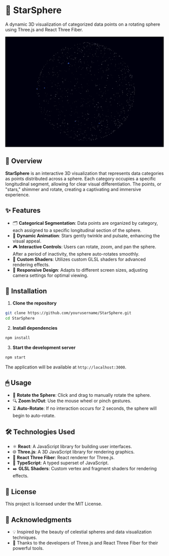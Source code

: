 # 🌟 StarSphere

A dynamic 3D visualization of categorized data points on a rotating sphere using Three.js and React Three Fiber.

<p align="center">
  <img src="https://raw.githubusercontent.com/almond-bongbong/mind-sphere/main/docs/preview.gif" alt="StarSphere Demo" />
</p>

## 🌌 Overview

**StarSphere** is an interactive 3D visualization that represents data categories as points distributed across a sphere. Each category occupies a specific longitudinal segment, allowing for clear visual differentiation. The points, or "stars," shimmer and rotate, creating a captivating and immersive experience.

## ✨ Features

- 🗂 **Categorical Segmentation**: Data points are organized by category, each assigned to a specific longitudinal section of the sphere.
- 🌠 **Dynamic Animation**: Stars gently twinkle and pulsate, enhancing the visual appeal.
- 🎮 **Interactive Controls**: Users can rotate, zoom, and pan the sphere. After a period of inactivity, the sphere auto-rotates smoothly.
- 🎨 **Custom Shaders**: Utilizes custom GLSL shaders for advanced rendering effects.
- 📱 **Responsive Design**: Adapts to different screen sizes, adjusting camera settings for optimal viewing.

## 🚀 Installation

1. **Clone the repository**

```bash
git clone https://github.com/yourusername/StarSphere.git
cd StarSphere
```

2. **Install dependencies**

```bash
npm install
```

3. **Start the development server**

```bash
npm start
```

The application will be available at `http://localhost:3000`.

## 🖱 Usage

- 🔄 **Rotate the Sphere**: Click and drag to manually rotate the sphere.
- 🔍 **Zoom In/Out**: Use the mouse wheel or pinch gestures.
- ⏳ **Auto-Rotate**: If no interaction occurs for 2 seconds, the sphere will begin to auto-rotate.

## 🛠 Technologies Used

- ⚛️ **React**: A JavaScript library for building user interfaces.
- 🌐 **Three.js**: A 3D JavaScript library for rendering graphics.
- 🎯 **React Three Fiber**: React renderer for Three.js.
- 📝 **TypeScript**: A typed superset of JavaScript.
- ✒️ **GLSL Shaders**: Custom vertex and fragment shaders for rendering effects.

## 📄 License

This project is licensed under the MIT License.

## 🙏 Acknowledgments

- 💡 Inspired by the beauty of celestial spheres and data visualization techniques.
- 👏 Thanks to the developers of Three.js and React Three Fiber for their powerful tools.
